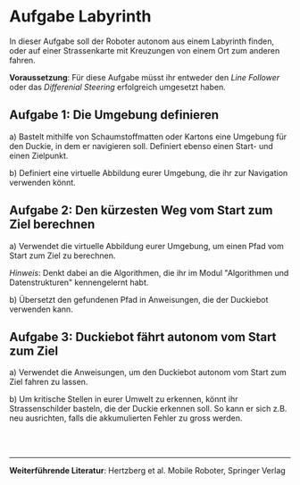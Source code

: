 # Aufgabe Labyrinth

In dieser Aufgabe soll der Roboter autonom aus einem Labyrinth finden, oder auf einer Strassenkarte mit Kreuzungen von einem Ort zum anderen fahren.

**Voraussetzung**: Für diese Aufgabe müsst ihr entweder den *Line Follower* oder das *Differenial Steering* erfolgreich umgesetzt haben.


## Aufgabe 1: Die Umgebung definieren

a) Bastelt mithilfe von Schaumstoffmatten oder Kartons eine Umgebung für den Duckie, in dem er navigieren soll. Definiert ebenso einen Start- und einen Zielpunkt.

b) Definiert eine virtuelle Abbildung eurer Umgebung, die ihr zur Navigation verwenden könnt.

## Aufgabe 2: Den kürzesten Weg vom Start zum Ziel berechnen

a) Verwendet die virtuelle Abbildung eurer Umgebung, um einen Pfad vom Start zum Ziel zu berechnen.

*Hinweis*: Denkt dabei an die Algorithmen, die ihr im Modul "Algorithmen und Datenstrukturen" kennengelernt habt.

b) Übersetzt den gefundenen Pfad in Anweisungen, die der Duckiebot verwenden kann. 

## Aufgabe 3: Duckiebot fährt autonom vom Start zum Ziel

a) Verwendet die Anweisungen, um den Duckiebot autonom vom Start zum Ziel fahren zu lassen.

b) Um kritische Stellen in eurer Umwelt zu erkennen, könnt ihr Strassenschilder basteln, die der Duckie erkennen soll. So kann er sich z.B. neu ausrichten, falls die akkumulierten Fehler zu gross werden.

</br>
</br>

---


**Weiterführende Literatur**: Hertzberg et al. Mobile Roboter, Springer Verlag 